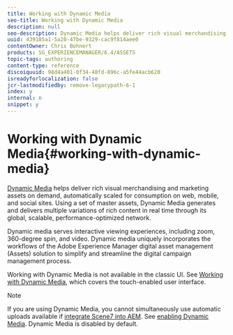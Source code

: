 ```yaml
---
title: Working with Dynamic Media
seo-title: Working with Dynamic Media
description: null
seo-description: Dynamic Media helps deliver rich visual merchandising and marketing assets on demand, automatically scaled for consumption on web, mobile, and social sites. Using a set of master assets, Dynamic Media generates and delivers multiple variations of rich content in real time through its global, scalable, performance-optimized network
uuid: 439185a1-5a20-47be-9329-cac9f814aee0
contentOwner: Chris Bohnert
products: SG_EXPERIENCEMANAGER/6.4/ASSETS
topic-tags: authoring
content-type: reference
discoiquuid: 98d4a401-0f34-48fd-896c-a5fe44acb620
isreadyforlocalization: false
jcr-lastmodifiedby: remove-legacypath-6-1
index: y
internal: n
snippet: y
---
```


# Working with Dynamic Media{#working-with-dynamic-media}

[Dynamic Media](http://www.adobe.com/solutions/web-experience-management/dynamic-media.html) helps deliver rich visual merchandising and marketing assets on demand, automatically scaled for consumption on web, mobile, and social sites. Using a set of master assets, Dynamic Media generates and delivers multiple variations of rich content in real time through its global, scalable, performance-optimized network.

Dynamic media serves interactive viewing experiences, including zoom, 360-degree spin, and video. Dynamic media uniquely incorporates the workflows of the Adobe Experience Manager digital asset management (Assets) solution to simplify and streamline the digital campaign management process.

Working with Dynamic Media is not available in the classic UI. See [Working with Dynamic Media,](/content/help/en/experience-manager/6-4/assets/using/dynamic-media) which covers the touch-enabled user interface.

>[!NOTE]
>
>If you are using Dynamic Media, you cannot simultaneously use automatic uploads available if [integrate Scene7 into AEM](../../administering/using/scene7.md). See [enabling Dynamic Media](/content/help/en/experience-manager/6-4/assets/using/config-dynamic#EnablingDynamicMedia). Dynamic Media is disabled by default.

